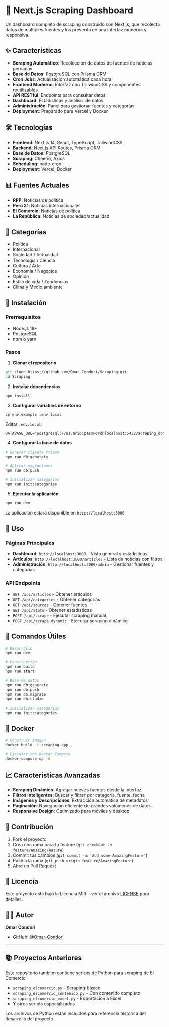 # 🚀 Next.js Scraping Dashboard

Un dashboard completo de scraping construido con Next.js, que recolecta datos de múltiples fuentes y los presenta en una interfaz moderna y responsiva.

## ✨ Características

- **Scraping Automático**: Recolección de datos de fuentes de noticias peruanas
- **Base de Datos**: PostgreSQL con Prisma ORM
- **Cron Jobs**: Actualización automática cada hora
- **Frontend Moderno**: Interfaz con TailwindCSS y componentes reutilizables
- **API RESTful**: Endpoints para consultar datos
- **Dashboard**: Estadísticas y análisis de datos
- **Administración**: Panel para gestionar fuentes y categorías
- **Deployment**: Preparado para Vercel y Docker

## 🛠️ Tecnologías

- **Frontend**: Next.js 14, React, TypeScript, TailwindCSS
- **Backend**: Next.js API Routes, Prisma ORM
- **Base de Datos**: PostgreSQL
- **Scraping**: Cheerio, Axios
- **Scheduling**: node-cron
- **Deployment**: Vercel, Docker

## 📊 Fuentes Actuales

- **RPP**: Noticias de política
- **Perú 21**: Noticias internacionales
- **El Comercio**: Noticias de política
- **La República**: Noticias de sociedad/actualidad

## 🎯 Categorías

- Política
- Internacional
- Sociedad / Actualidad
- Tecnología / Ciencia
- Cultura / Arte
- Economía / Negocios
- Opinión
- Estilo de vida / Tendencias
- Clima y Medio ambiente

## 🚀 Instalación

### Prerrequisitos

- Node.js 18+
- PostgreSQL
- npm o yarn

### Pasos

1. **Clonar el repositorio**
```bash
git clone https://github.com/Omar-Condori/Scraping.git
cd Scraping
```

2. **Instalar dependencias**
```bash
npm install
```

3. **Configurar variables de entorno**
```bash
cp env.example .env.local
```

Editar `.env.local`:
```env
DATABASE_URL="postgresql://usuario:password@localhost:5432/scraping_db"
```

4. **Configurar la base de datos**
```bash
# Generar cliente Prisma
npm run db:generate

# Aplicar migraciones
npm run db:push

# Inicializar categorías
npm run init:categories
```

5. **Ejecutar la aplicación**
```bash
npm run dev
```

La aplicación estará disponible en `http://localhost:3000`

## 📱 Uso

### Páginas Principales

- **Dashboard**: `http://localhost:3000` - Vista general y estadísticas
- **Artículos**: `http://localhost:3000/articles` - Lista de noticias con filtros
- **Administración**: `http://localhost:3000/admin` - Gestionar fuentes y categorías

### API Endpoints

- `GET /api/articles` - Obtener artículos
- `GET /api/categories` - Obtener categorías
- `GET /api/sources` - Obtener fuentes
- `GET /api/stats` - Obtener estadísticas
- `POST /api/scrape` - Ejecutar scraping manual
- `POST /api/scrape-dynamic` - Ejecutar scraping dinámico

## 🔧 Comandos Útiles

```bash
# Desarrollo
npm run dev

# Construcción
npm run build
npm run start

# Base de datos
npm run db:generate
npm run db:push
npm run db:migrate
npm run db:studio

# Inicializar categorías
npm run init:categories
```

## 🐳 Docker

```bash
# Construir imagen
docker build -t scraping-app .

# Ejecutar con Docker Compose
docker-compose up -d
```

## 📈 Características Avanzadas

- **Scraping Dinámico**: Agregar nuevas fuentes desde la interfaz
- **Filtros Inteligentes**: Buscar y filtrar por categoría, fuente, fecha
- **Imágenes y Descripciones**: Extracción automática de metadatos
- **Paginación**: Navegación eficiente de grandes volúmenes de datos
- **Responsive Design**: Optimizado para móviles y desktop

## 🤝 Contribución

1. Fork el proyecto
2. Crea una rama para tu feature (`git checkout -b feature/AmazingFeature`)
3. Commit tus cambios (`git commit -m 'Add some AmazingFeature'`)
4. Push a la rama (`git push origin feature/AmazingFeature`)
5. Abre un Pull Request

## 📄 Licencia

Este proyecto está bajo la Licencia MIT - ver el archivo [LICENSE](LICENSE) para detalles.

## 👨‍💻 Autor

**Omar Condori**
- GitHub: [@Omar-Condori](https://github.com/Omar-Condori)

---

## 📚 Proyectos Anteriores

Este repositorio también contiene scripts de Python para scraping de El Comercio:

- `scraping_elcomercio.py` - Scraping básico
- `scraping_elcomercio_contenido.py` - Con contenido completo
- `scraping_elcomercio_excel.py` - Exportación a Excel
- Y otros scripts especializados

Los archivos de Python están incluidos para referencia histórica del desarrollo del proyecto.